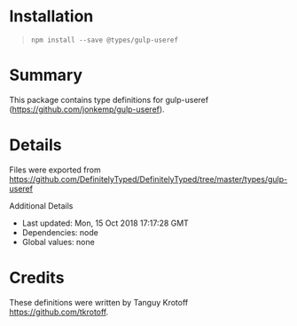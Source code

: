 # Installation
> `npm install --save @types/gulp-useref`

# Summary
This package contains type definitions for gulp-useref (https://github.com/jonkemp/gulp-useref).

# Details
Files were exported from https://github.com/DefinitelyTyped/DefinitelyTyped/tree/master/types/gulp-useref

Additional Details
 * Last updated: Mon, 15 Oct 2018 17:17:28 GMT
 * Dependencies: node
 * Global values: none

# Credits
These definitions were written by Tanguy Krotoff <https://github.com/tkrotoff>.
